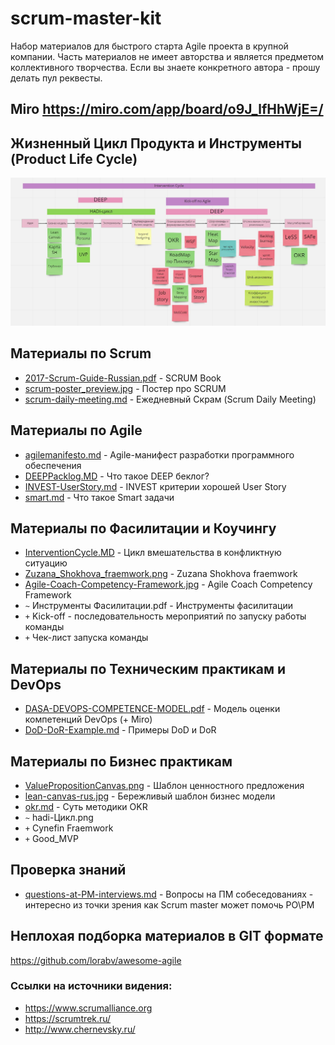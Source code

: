 # scrum-master-kit

Набор материалов для быстрого старта Agile проекта в крупной компании. 
Часть материалов не имеет авторства и является предметом коллективного творчества.
Если вы знаете конкретного автора - прошу делать пул реквесты.

## Miro https://miro.com/app/board/o9J_lfHhWjE=/

## Жизненный Цикл Продукта и Инструменты (Product Life Cycle)
![ProductLifeCycleAddTools](ProductLifeCycleAddTools.jpg)


## Материалы по Scrum 
 * [2017-Scrum-Guide-Russian.pdf](2017-Scrum-Guide-Russian.pdf) - SCRUM Book
 * [scrum-poster_preview.jpg](scrum-poster_preview.jpg)  - Поcтер про SCRUM
 * [scrum-daily-meeting.md](scrum-daily-meeting.md) - Ежедневный Скрам (Scrum Daily Meeting)
 

## Материалы по Agile
* [agilemanifesto.md](agilemanifesto.md) - Agile-манифест разработки программного обеспечения
* [DEEPPacklog.MD](DEEPPacklog.MD) - Что такое DEEP беклог?
* [INVEST-UserStory.md](INVEST-UserStory.md) - INVEST критерии хорошей User Story
* [smart.md](smart.md) - Что такое Smart задачи


## Материалы по Фасилитации и Коучингу 
 * [InterventionCycle.MD](InterventionCycle.MD) - Цикл вмешательства в конфликтную ситуацию
 * [Zuzana_Shokhova_fraemwork.png](Zuzana_Shokhova_fraemwork.png) - Zuzana Shokhova fraemwork 
 * [Agile-Coach-Competency-Framework.jpg](Agile-Coach-Competency-Framework.jpg) - Agile Coach Competency Framework
 * `~` Инструменты Фасилитации.pdf - Инструменты  фасилитации
 * `+` Kick-off - последовательность мероприятий по запуску работы команды
 * `+` Чек-лист запуска команды


## Материалы по Техническим практикам и DevOps
 * [DASA-DEVOPS-COMPETENCE-MODEL.pdf](DASA-DEVOPS-COMPETENCE-MODEL.pdf) - Модель оценки компетенций DevOps (+ Miro)
 * [DoD-DoR-Example.md](DoD-DoR-Example.md) - Примеры DoD и DoR


## Материалы по Бизнес практикам 
 * [ValuePropositionCanvas.png](ValuePropositionCanvas.png) - Шаблон ценностного предложения
 * [lean-canvas-rus.jpg](lean-canvas-rus.jpg) - Бережливый шаблон бизнес модели
 * [okr.md](okr.md) - Суть методики OKR
 * `~` hadi-Цикл.png
 * `+` Cynefin Fraemwork
 * `+` Good_MVP

## Проверка знаний 
 * [questions-at-PM-interviews.md](questions-at-PM-interviews.md) - Вопросы на ПМ собеседованиях - интересно из точки зрения как Scrum master может помочь PO\PM


## Неплохая подборка материалов в GIT формате
https://github.com/lorabv/awesome-agile



### Ссылки на источники видения:
 * https://www.scrumalliance.org
 * https://scrumtrek.ru/
 * http://www.chernevsky.ru/
